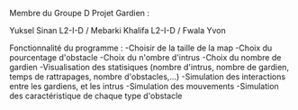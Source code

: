 Membre du Groupe D Projet Gardien :

Yuksel Sinan L2-I-D / Mebarki Khalifa L2-I-D / Fwala Yvon

Fonctionnalité du programme :
	  -Choisir de la taille de la map
	  -Choix du pourcentage d'obstacle
	  -Choix du n'ombre d'intrus
	  -Choix du nombre de gardien
	  -Visualisation des statisiques (nombre d'intrus, nombre de gardien, temps de rattrapages, nombre d'obstacles,...)
	  -Simulation des interactions entre les gardiens, et les intrus
	  -Simulation des mouvements
	  -Simulation des caractéristique de chaque type d'obstacle